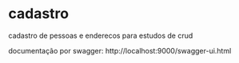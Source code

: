 # cadastro
cadastro de pessoas e enderecos para estudos de crud

documentação por swagger:
http://localhost:9000/swagger-ui.html
